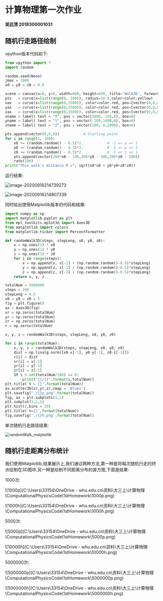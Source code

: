 # 计算物理第一次作业

**吴远清 2018300001031**

## 随机行走路径绘制

vpython版本代码如下:

```python
from vpython import *
import random

random.seed(None)
jmax = 1000
x0 = y0 = z0 = 0.0

scene = canvas(x=0, y=0, width=600, height=600, title='Walk3D', forward=vector(-0.6,-0.5,-1))
pts   = curve(x=list(range(0, 100)), radius=10.0,color=color.yellow)    
xax   = curve(x=list(range(0,1500)), color=color.red, pos=[vector(0,0,0),vector(1500,0,0)], radius=10.)
yax   = curve(x=list(range(0,1500)), color=color.red, pos=[vector(0,0,0),vector(0,1500,0)], radius=10.)
zax   = curve(x=list(range(0,1500)), color=color.red, pos=[vector(0,0,0),vector(0,0,1500)], radius=10.)
xname = label( text = "X", pos = vector(1000, 150,0), box=0)
yname = label( text = "Y", pos = vector(-100,1000,0), box=0)
zname = label( text = "Z", pos = vector(100, 0,1000), box=0)

pts.append(vector(0,0,0))           # Starting point
for i in range(1, 100):
    x0 += (random.random() - 0.5)*2.           # -1 =< x =< 1  
    y0 += (random.random() - 0.5)*2.           # -1 =< y =< 1
    z0 += (random.random() - 0.5)*2.           # -1 =< z =< 1
    pts.append(vector(200*x0 - 100,200*y0 - 100,200*z0 - 100))
    rate(100)
print("This walk's distance R =", sqrt(x0*x0 + y0*y0+z0*z0))
```

运行结果:

![image-20200916214739273](C:\Users\33154\AppData\Roaming\Typora\typora-user-images\image-20200916214739273.png)

![image-20200916214807339](C:\Users\33154\AppData\Roaming\Typora\typora-user-images\image-20200916214807339.png)

同时给出使用Matplotlib版本的代码和结果:

```python
import numpy as np
import matplotlib.pyplot as plt
from mpl_toolkits.mplot3d import Axes3D
from matplotlib import colors
from matplotlib.ticker import PercentFormatter

def randomWalk3D(steps, stepLeng, x0, y0, z0):
    x = np.ones(1) * x0
    y = np.ones(1) * y0
    z = np.ones(1) * z0
    for i in range(steps):
        x = np.append(x, x[-1] + (np.random.random()-0.5)*stepLeng)
        y = np.append(z, z[-1] + (np.random.random()-0.5)*stepLeng)
        z = np.append(z, z[-1] + (np.random.random()-0.5)*stepLeng)
    return x, y, z

totalNum = 5000000
steps = 200
stepLeng = 0.5
x0 = y0 = z0 = 5
fig = plt.figure()
ax = Axes3D(fig)
xr = np.zeros(totalNum)
yr = np.zeros(totalNum)
zr = np.zeros(totalNum)
r = np.zeros(totalNum)

x, y, z = randomWalk3D(steps, stepLeng, x0, y0, z0)

for i in range(totalNum):
    x, y, z = randomWalk3D(steps, stepLeng, x0, y0, z0)
    dist = np.linalg.norm([x0-x[-1], y0-y[-1], z0-z[-1]])
    r[i] = dist
    xr[i] = x[-1]
    yr[i] = y[-1]
    zr[i] = z[-1]
    if i % int(totalNum/100) == 0:
        print("{}/{}".format(i,totalNum))
plt.title('N = {}'.format(totalNum))
ax.scatter3D(xr,yr,zr,cmap = 'Blues')
plt.savefig("./{}p.png".format(totalNum))
fig, ax = plt.subplots(1,1)
plt.subplot(1,1,1)
plt.hist(r,bins = 20)
plt.title('N={}'.format(totalNum))
fig.savefig('./{}h.png'.format(totalNum))


```

单次随机行走路径结果:

<img src="C:\Users\33154\OneDrive - whu.edu.cn\资料\大三上\计算物理\ComputationalPhysicsCode\1stHomework\randomWalk_matplotlib.png" alt="randomWalk_matplotlib" style="zoom:90%;" />

## 随机行走距离分布统计

我们使用Matplotlib,结果展示上,我们通过两种方法,第一种是将每次随机行走的终点绘制在3D图中,另一种是绘制不同距离分布的直方图,下面是结果:

1000次:

![1000p](C:\Users\33154\OneDrive - whu.edu.cn\资料\大三上\计算物理\ComputationalPhysicsCode\1stHomework\1000p.png)

![1000h](C:\Users\33154\OneDrive - whu.edu.cn\资料\大三上\计算物理\ComputationalPhysicsCode\1stHomework\1000h.png)

5000次:

![5000p](C:\Users\33154\OneDrive - whu.edu.cn\资料\大三上\计算物理\ComputationalPhysicsCode\1stHomework\5000p.png)

![10000h](C:\Users\33154\OneDrive - whu.edu.cn\资料\大三上\计算物理\ComputationalPhysicsCode\1stHomework\10000h.png)

5000000次:

![5000000p](C:\Users\33154\OneDrive - whu.edu.cn\资料\大三上\计算物理\ComputationalPhysicsCode\1stHomework\5000000p.png)

![5000000h](C:\Users\33154\OneDrive - whu.edu.cn\资料\大三上\计算物理\ComputationalPhysicsCode\1stHomework\5000000h.png)